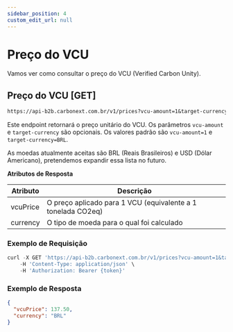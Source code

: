 ```yaml
---
sidebar_position: 4
custom_edit_url: null
---
```


# Preço do VCU

Vamos ver como consultar o preço do VCU (Verified Carbon Unity).

## Preço do VCU [GET]

```md title="BASE URL"
https://api-b2b.carbonext.com.br/v1/prices?vcu-amount=1&target-currency=BRL
```

Este endpoint retornará o preço unitário do VCU. Os parâmetros `vcu-amount` e `target-currency` são opcionais. Os valores padrão são `vcu-amount=1` e `target-currency=BRL`.

As moedas atualmente aceitas são BRL (Reais Brasileiros) e USD (Dólar Americano), pretendemos expandir essa lista no futuro.

**Atributos de Resposta**

| Atributo | Descrição                                                    |
| -------- | ------------------------------------------------------------ |
| vcuPrice | O preço aplicado para 1 VCU (equivalente a 1 tonelada CO2eq) |
| currency | O tipo de moeda para o qual foi calculado                    |

### Exemplo de Requisição

```javascript
curl -X GET 'https://api-b2b.carbonext.com.br/v1/prices?vcu-amount=1&target-currency=BRL' \
    -H 'Content-Type: application/json' \
    -H 'Authorization: Bearer {token}'
```

### Exemplo de Resposta

```json
{
  "vcuPrice": 137.50,
  "currency": "BRL"
}
```
